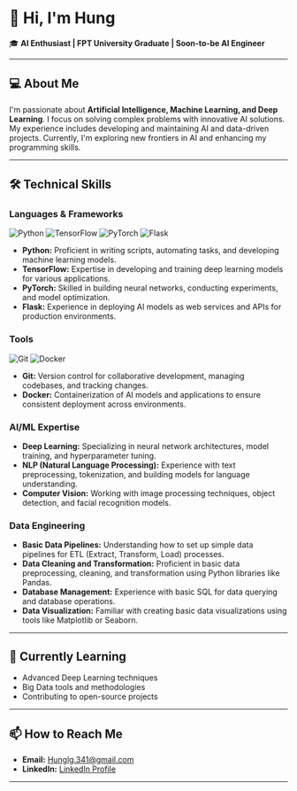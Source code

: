 
# 👋 Hi, I'm Hung  
🎓 **AI Enthusiast | FPT University Graduate | Soon-to-be AI Engineer**

---

## 💻 About Me

I'm passionate about **Artificial Intelligence, Machine Learning, and Deep Learning**. I focus on solving complex problems with innovative AI solutions. My experience includes developing and maintaining AI and data-driven projects. Currently, I'm exploring new frontiers in AI and enhancing my programming skills.

---

## 🛠️ Technical Skills

### **Languages & Frameworks**

![Python](https://img.shields.io/badge/-Python-3776AB?style=flat-square&logo=python&logoColor=white) ![TensorFlow](https://img.shields.io/badge/-TensorFlow-FF6F00?style=flat-square&logo=tensorflow&logoColor=white) ![PyTorch](https://img.shields.io/badge/-PyTorch-EE4C2C?style=flat-square&logo=pytorch&logoColor=white) ![Flask](https://img.shields.io/badge/-Flask-000000?style=flat-square&logo=flask&logoColor=white)

- **Python:** Proficient in writing scripts, automating tasks, and developing machine learning models.
- **TensorFlow:** Expertise in developing and training deep learning models for various applications.
- **PyTorch:** Skilled in building neural networks, conducting experiments, and model optimization.
- **Flask:** Experience in deploying AI models as web services and APIs for production environments.

### **Tools**

![Git](https://img.shields.io/badge/-Git-F05032?style=flat-square&logo=git&logoColor=white) ![Docker](https://img.shields.io/badge/-Docker-2496ED?style=flat-square&logo=docker&logoColor=white)

- **Git:** Version control for collaborative development, managing codebases, and tracking changes.
- **Docker:** Containerization of AI models and applications to ensure consistent deployment across environments.

### **AI/ML Expertise**

- **Deep Learning:** Specializing in neural network architectures, model training, and hyperparameter tuning.
- **NLP (Natural Language Processing):** Experience with text preprocessing, tokenization, and building models for language understanding.
- **Computer Vision:** Working with image processing techniques, object detection, and facial recognition models.

### **Data Engineering**

- **Basic Data Pipelines:** Understanding how to set up simple data pipelines for ETL (Extract, Transform, Load) processes.
- **Data Cleaning and Transformation:** Proficient in basic data preprocessing, cleaning, and transformation using Python libraries like Pandas.
- **Database Management:** Experience with basic SQL for data querying and database operations.
- **Data Visualization:** Familiar with creating basic data visualizations using tools like Matplotlib or Seaborn.

---

## 🌱 Currently Learning

- Advanced Deep Learning techniques
- Big Data tools and methodologies
- Contributing to open-source projects

---

## 📫 How to Reach Me

- **Email:** [Hunglg.341@gmail.com](mailto:Hunglg.341@gmail.com)
- **LinkedIn:** [LinkedIn Profile](https://www.linkedin.com/in/h%C6%B0ng-l%C3%AA-gia-621015317/)

---
